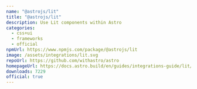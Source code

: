 ```yaml
---
name: "@astrojs/lit"
title: "@astrojs/lit"
description: Use Lit components within Astro
categories:
  - css+ui
  - frameworks
  - official
npmUrl: https://www.npmjs.com/package/@astrojs/lit
image: /assets/integrations/lit.svg
repoUrl: https://github.com/withastro/astro
homepageUrl: https://docs.astro.build/en/guides/integrations-guide/lit/
downloads: 7229
official: true
---
```

